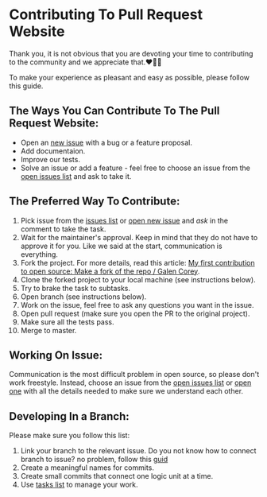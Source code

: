# Contributing To Pull Request Website
Thank you, it is not obvious that you are devoting your time to contributing to the community and we appreciate that.❤️🙏🏻

To make your experience as pleasant and easy as possible, please follow this guide.

## The Ways You Can Contribute To The Pull Request Website:
* Open an [new issue](https://github.com/Pull-Request-Community/pull-request-community-website/issues/new) with a bug or a feature proposal.
* Add documentaion.
* Improve our tests.
* Solve an issue or add a feature - feel free to choose an issue from the [open issues list](https://github.com/Pull-Request-Community/pull-request-community-website/issues) and ask to take it.

## The Preferred Way To Contribute:
1. Pick issue from the [issues list](https://github.com/Pull-Request-Community/pull-request-community-website/issues) or [open new issue](https://github.com/Pull-Request-Community/pull-request-community-website/issues/new) and *ask* in the comment to take the task.
2. Wait for the maintainer's approval. Keep in mind that they do not have to approve it for you. Like we said at the start, communication is everything.
3. Fork the project. For more details, read this article: [My first contribution to open source: Make a fork of the repo / Galen Corey](https://opensource.com/article/19/11/first-open-source-contribution-fork-clone).
4. Clone the forked project to your local machine (see instructions below). 
5. Try to brake the task to subtasks.
6. Open branch (see instructions below).
7. Work on the issue, feel free to ask any questions you want in the issue.
8. Open pull request (make sure you open the PR to the original project).
9. Make sure all the tests pass.
10. Merge to master.

## Working On Issue:
Communication is the most difficult problem in open source, so please don't work freestyle. 
Instead, choose an issue from the [open issues list](https://github.com/Pull-Request-Community/pull-request-community-website/issues) or [open one](https://github.com/Pull-Request-Community/pull-request-community-website/issues/new) with all the details needed to make sure we understand each other.

## Developing In a Branch:
Please make sure you follow this list:
1) Link your branch to the relevant issue.
 Do you not know how to connect branch to issue? no problem, follow this [guid](https://docs.github.com/en/issues/tracking-your-work-with-issues/creating-a-branch-for-an-issue) 
2) Create a meaningful names for commits.
3) Create small commits that connect one logic unit at a time.
4) Use [tasks list](https://docs.github.com/en/issues/tracking-your-work-with-issues/about-task-lists) to manage your work.
